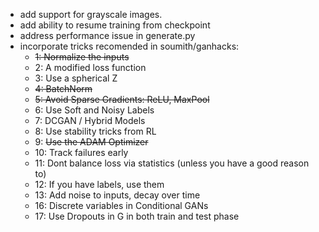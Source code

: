 - add support for grayscale images.
- add ability to resume training from checkpoint
- address performance issue in generate.py
- incorporate tricks recomended in soumith/ganhacks:
	- ~~1: Normalize the inputs~~
	- 2: A modified loss function
	- 3: Use a spherical Z
	- ~~4: BatchNorm~~
	- ~~5: Avoid Sparse Gradients: ReLU, MaxPool~~
	- 6: Use Soft and Noisy Labels
	- 7: DCGAN / Hybrid Models
	- 8: Use stability tricks from RL
	- 9: ~~Use the ADAM Optimizer~~
	- 10: Track failures early
	- 11: Dont balance loss via statistics (unless you have a good reason to)
	- 12: If you have labels, use them
	- 13: Add noise to inputs, decay over time
	- 16: Discrete variables in Conditional GANs
	- 17: Use Dropouts in G in both train and test phase
